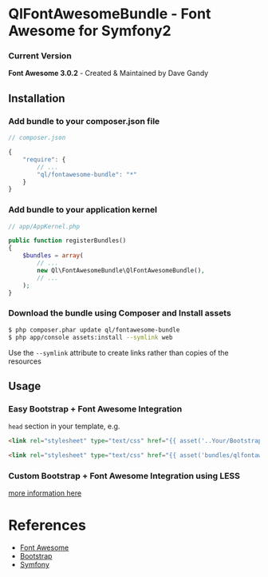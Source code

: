 QlFontAwesomeBundle - Font Awesome for Symfony2
===============================================

### Current Version

**Font Awesome 3.0.2** - Created & Maintained by Dave Gandy

## Installation

### Add bundle to your composer.json file

``` js
// composer.json

{
    "require": {
		// ...
        "ql/fontawesome-bundle": "*"
    }
}
```

### Add bundle to your application kernel

``` php
// app/AppKernel.php

public function registerBundles()
{
    $bundles = array(
        // ...
        new Ql\FontAwesomeBundle\QlFontAwesomeBundle(),
        // ...
    );
}
```

### Download the bundle using Composer and Install assets

``` bash
$ php composer.phar update ql/fontawesome-bundle
$ php app/console assets:install --symlink web
```
Use the ``--symlink`` attribute to create links rather than copies of the resources

## Usage

### Easy Bootstrap + Font Awesome Integration

``head`` section in your template, e.g.

``` html
<link rel="stylesheet" type="text/css" href="{{ asset('..Your/Bootstrap/css..') }}" />

<link rel="stylesheet" type="text/css" href="{{ asset('bundles/qlfontawesome/css/font-awesome.min.css') }}" />
```

### Custom Bootstrap + Font Awesome Integration using LESS

[more information here](http://fortawesome.github.com/Font-Awesome/#integration)


# References

* [Font Awesome](http://fortawesome.github.com/Font-Awesome/)
* [Bootstrap](http://twitter.github.com/bootstrap/)
* [Symfony](http://symfony.com/)
